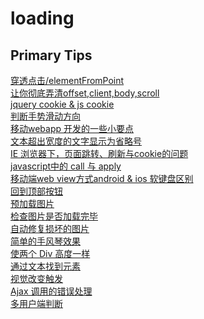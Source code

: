 # loading
Primary Tips
---

<a href="https://github.com/Tronside/Tech-loading/issues/1" > 穿透点击/elementFromPoint </a><br>
<a href="https://github.com/Tronside/Tech-loading/issues/4" >让你彻底弄清offset,client,body,scroll</a><br>
<a href="https://github.com/Tronside/Tech-loading/issues/5" > jquery cookie & js cookie </a><br>
<a href="https://github.com/Tronside/Tech-loading/issues/6">判断手势滑动方向</a><br>
<a href="https://github.com/Tronside/Tech-loading/issues/7">移动webapp 开发的一些小要点</a><br>
<a href="https://github.com/Tronside/Tech-loading/issues/8">文本超出宽度的文字显示为省略号</a><br>
<a href="https://github.com/Tronside/Tech-loading/issues/9">IE 浏览器下，页面跳转、刷新与cookie的问题</a><br>
<a href="https://github.com/Tronside/Tech-loading/issues/10">javascript中的 call 与 apply</a><br>
<a href="https://github.com/Tronside/Tech-loading/issues/11">移动端web view方式android & ios 软键盘区别</a><br>
<a href="https://github.com/Tronside/Tech-loading/issues/12">回到顶部按钮</a><br>
<a href="https://github.com/Tronside/Tech-loading/issues/13">预加载图片</a><br>
<a href="https://github.com/Tronside/Tech-loading/issues/14">检查图片是否加载完毕</a><br>
<a href="https://github.com/Tronside/Tech-loading/issues/15">自动修复损坏的图片</a><br>
<a href="https://github.com/Tronside/Tech-loading/issues/16">简单的手风琴效果</a><br>
<a href="https://github.com/Tronside/Tech-loading/issues/17">使两个 Div 高度一样</a><br>
<a href="https://github.com/Tronside/Tech-loading/issues/18">通过文本找到元素</a><br>
<a href="https://github.com/Tronside/Tech-loading/issues/19">视觉改变触发</a><br>
<a href="https://github.com/Tronside/Tech-loading/issues/20">Ajax 调用的错误处理</a><br>
<a href="https://github.com/Tronside/Tech-loading/issues/21">多用户端判断</a>
